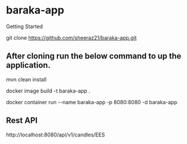 # baraka-app


Getting Started

git clone https://github.com/sheeraz21/baraka-app.git

## After cloning run the below command to up the application.
mvn clean install

docker image build -t baraka-app .

docker container run --name baraka-app -p 8080:8080 -d baraka-app

## Rest API 

http://localhost:8080/api/v1/candles/EES



 
